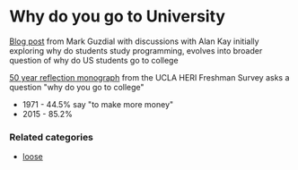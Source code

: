 # Why do you go to University

[Blog post](https://computinged.wordpress.com/2020/06/17/why-do-students-study-computing-especially-programming/) from Mark Guzdial with discussions with Alan Kay initially exploring why do students study programming, evolves into broader question of why do US students go to college

[50 year reflection monograph](https://www.heri.ucla.edu/monographs/50YearTrendsMonograph2016.pdf) from the UCLA HERI Freshman Survey asks a question "why do you go to college"

* 1971 - 44.5% say "to make more money"
* 2015 - 85.2%


### Related categories

- [loose](../loose)
